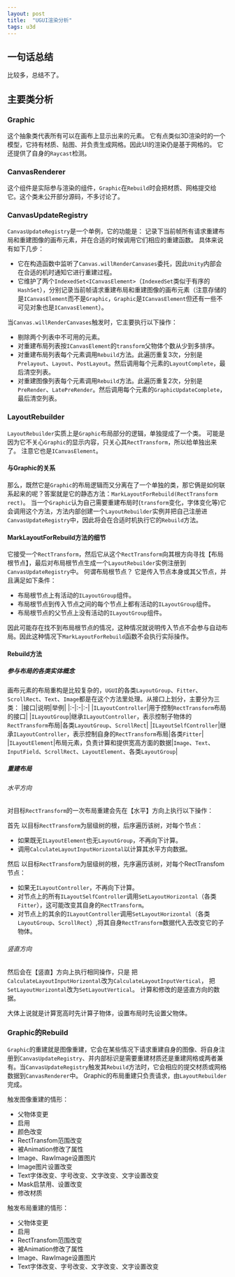 ```yaml
---
layout: post
title:  "UGUI渲染分析"
tags: u3d
---
```

## 一句话总结
比较多，总结不了。

## 主要类分析
### Graphic
这个抽象类代表所有可以在画布上显示出来的元素。
它有点类似3D渲染时的一个模型，它持有材质、贴图、并负责生成网格。因此UI的渲染仍是基于网格的。
它还提供了自身的`Raycast`检测。
<!--more-->
### CanvasRenderer
这个组件是实际参与渲染的组件，`Graphic`在`Rebuild`时会把材质、网格提交给它。这个类未公开部分源码，不多讨论了。

### CanvasUpdateRegistry
`CanvasUpdateRegistry`是一个单例，它的功能是：
记录下当前帧所有请求重建布局和重建图像的画布元素，并在合适的时候调用它们相应的重建函数。
具体来说有如下几步：

- 它在构造函数中监听了`Canvas.willRenderCanvases`委托，因此`Unity`内部会在合适的机时通知它进行重建过程。
- 它维护了两个`IndexedSet<ICanvasElement>`（`IndexedSet`类似于有序的`HashSet`），分别记录当前帧请求重建布局和重建图像的画布元素（注意存储的是`ICanvasElement`而不是`Graphic`，`Graphic`是`ICanvasElement`但还有一些不可见对象也是`ICanvasElement`）。

当`Canvas.willRenderCanvases`触发时，它主要执行以下操作：

- 剔除两个列表中不可用的元素。
- 对重建布局列表按`ICanvasElement`的`transform`父物体个数从少到多排序。
- 对重建布局列表每个元素调用`Rebuild`方法。此遍历重复3次，分别是`Prelayout`、`Layout`、`PostLayout`。然后调用每个元素的`LayoutComplete`，最后清空列表。
- 对重建图像列表每个元素调用`Rebuild`方法。此遍历重复2次，分别是`PreRender`、`LatePreRender`。然后调用每个元素的`GraphicUpdateComplete`，最后清空列表。

### LayoutRebuilder
`LayoutRebuilder`实质上是`Graphic`布局部分的逻辑，单独提成了一个类。
可能是因为它不关心`Graphic`的显示内容，只关心其`RectTransform`，所以给单独出来了。
注意它也是`ICanvasElement`。

#### 与Graphic的关系
那么，既然它是`Graphic`的布局逻辑而又分离在了一个单独的类，那它俩是如何联系起来的呢？答案就是它的静态方法：`MarkLayoutForRebuild(RectTransform rect)`。
当一个`Graphic`认为自己需要重建布局时(`transform`变化，字体变化等)它会调用这个方法，方法内部创建一个`LayoutRebuilder`实例并把自己注册进`CanvasUpdateRegistry`中，因此将会在合适时机执行它的`Rebuild`方法。

#### MarkLayoutForRebuild方法的细节
它接受一个`RectTransform`，然后它从这个`RectTransform`向其根方向寻找【布局根节点】，最后对布局根节点生成一个`LayoutRebuilder`实例注册到`CanvasUpdateRegistry`中。
何谓布局根节点？
它是传入节点本身或其父节点，并且满足如下条件：
- 布局根节点上有活动的`ILayoutGroup`组件。
- 布局根节点到传入节点之间的每个节点上都有活动的`ILayoutGroup`组件。
- 布局根节点的父节点上没有活动的`ILayoutGroup`组件。

因此可能存在找不到布局根节点的情况，这种情况就说明传入节点不会参与自动布局。因此这种情况下`MarkLayoutForRebuild`函数不会执行实际操作。

#### Rebuild方法
##### 参与布局的各类实体概念
画布元素的布局重构是比较复杂的，`UGUI`的各类`LayoutGroup`、`Fitter`、`ScrollRect`、`Text`、`Image`都是在这个方法里处理。从接口上划分，主要分为三类：
|接口|说明|举例|
|:-|:-|:-|
|`ILayoutController`|用于控制`RectTransform`布局的接口|
|`ILayoutGroup`|继承`ILayoutController`，表示控制子物体的`RectTransform`布局|各类`LayoutGroup`、`ScrollRect`|
|`ILayoutSelfController`|继承`ILayoutController`，表示控制自身的`RectTransform`布局|各类`Fitter`|
|`ILayoutElement`|布局元素，负责计算和提供宽高方面的数据|`Image`、`Text`、`InputField`、`ScrollRect`、`LayoutElement`、各类`LayoutGroup`|

##### 重建布局
###### 水平方向
对目标`RectTransform`的一次布局重建会先在【水平】方向上执行以下操作：

首先
以目标`RectTransform`为层级树的根，后序遍历该树，对每个节点：
- 如果既无`ILayoutElement`也无`LayoutGroup`，不再向下计算。
- 调用`CalculateLayoutInputHorizontal`以计算其水平方向数据。

然后
以目标`RectTransform`为层级树的根，先序遍历该树，对每个RectTransfom节点：
- 如果无`ILayoutController`，不再向下计算。
- 对节点上的所有`ILayoutSelfController`调用`SetLayoutHorizontal`（各类`Fitter`），这可能改变其自身的`RectTransform`。
- 对节点上的其余的`ILayoutController`调用`SetLayoutHorizontal`（各类`LayoutGroup`、`ScrollRect`）,将其自身`RectTransform`数据代入去改变它的子物体。

###### 竖直方向
然后会在【竖直】方向上执行相同操作，只是
把`CalculateLayoutInputHorizontal`改为`CalculateLayoutInputVertical`，
把`SetLayoutHorizontal`改为`SetLayoutVertical`。
计算和修改的是竖直方向的数据。

大体上说就是计算宽高时先计算子物体，设置布局时先设置父物体。

### Graphic的Rebuild
`Graphic`的重建就是图像重建，它会在某些情况下请求重建自身的图像、将自身注册到`CanvasUpdateRegistry`、并内部标识是需要重建材质还是重建网格或两者兼有。当`CanvasUpdateRegistry`触发其`Rebuild`方法时，它会相应的提交材质或网格数据到`CanvasRenderer`中。
Graphic的布局重建只负责请求，由`LayoutRebuilder`完成。

触发图像重建的情形：
- 父物体变更
- 启用
- 颜色改变
- RectTransfom范围改变
- 被Animation修改了属性
- Image、RawImage设置图片
- Image图片设置改变
- Text字体改变、字号改变、文字改变、文字设置改变
- Mask启禁用、设置改变
- 修改材质

触发布局重建的情形：
- 父物体变更
- 启用
- RectTransfom范围改变
- 被Animation修改了属性
- Image、RawImage设置图片
- Text字体改变、字号改变、文字改变、文字设置改变